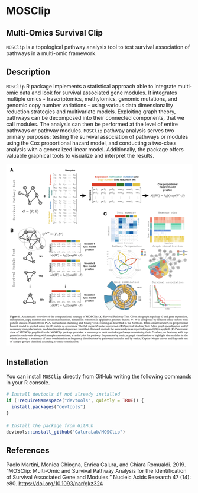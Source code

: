 MOSClip
================

## Multi-Omics Survival Clip

`MOSClip` is a topological pathway analysis tool to test survival
association of pathways in a multi-omic framework.

## Description

`MOSClip` R package implements a statistical approach able to integrate
multi-omic data and look for survival associated gene modules. It
integrates multiple omics - trascriptomics, methylomics, genomic
mutations, and genomic copy number variations - using various data
dimensionality reduction strategies and multivariate models. Exploiting
graph theory, pathways can be decomposed into their connected
components, that we call modules. The analysis can then be performed at
the level of entire pathways or pathway modules. `MOSClip` pathway
analysis serves two primary purposes: testing the survival association
of pathways or modules using the Cox proportional hazard model, and
conducting a two-class analysis with a generalized linear model.
Additionally, the package offers valuable graphical tools to visualize
and interpret the results.

<p align="center">
<img src="man/figures/image.png" width="700">
</p>

## Installation

You can install `MOSClip` directly from GitHub writing the following
commands in your R console.

``` r
# Install devtools if not already installed
if (!requireNamespace("devtools", quietly = TRUE)) {
  install.packages("devtools")
}

# Install the package from GitHub
devtools::install_github("CaluraLab/MOSClip")
```

## References

Paolo Martini, Monica Chiogna, Enrica Calura, and Chiara Romualdi. 2019.
“MOSClip: Multi-Omic and Survival Pathway Analysis for the
Identification of Survival Associated Gene and Modules.” Nucleic Acids
Research 47 (14): e80. <https://doi.org/10.1093/nar/gkz324>

